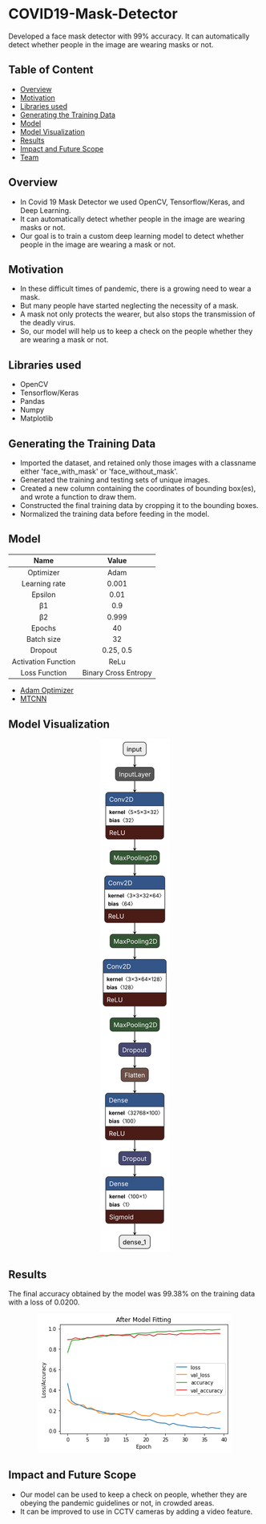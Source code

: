 # COVID19-Mask-Detector
Developed a face mask detector with 99% accuracy. It can automatically detect whether people in the image are wearing masks or not.

## Table of Content
* [Overview](https://github.com/digvijaysingh2000/Computer-Vision#overview)
* [Motivation](https://github.com/digvijaysingh2000/Computer-Vision#motivation)
* [Libraries used](https://github.com/digvijaysingh2000/Computer-Vision#libraries-used)
* [Generating the Training Data](https://github.com/digvijaysingh2000/Computer-Vision#generating-the-training-data)
* [Model](https://github.com/digvijaysingh2000/Computer-Vision#model)
* [Model Visualization](https://github.com/digvijaysingh2000/Computer-Vision#model-visualization)
* [Results](https://github.com/digvijaysingh2000/Computer-Vision#results)
* [Impact and Future Scope](https://github.com/digvijaysingh2000/Computer-Vision#impact-and-future-scope)
* [Team](https://github.com/digvijaysingh2000/Computer-Vision#team)

## Overview
* In Covid 19 Mask Detector we used OpenCV, Tensorflow/Keras, and Deep Learning.
* It can automatically detect whether people in the image are wearing masks or not.
* Our goal is to train a custom deep learning model to detect whether people in the image are wearing a mask or not.

## Motivation
* In these difficult times of pandemic, there is a growing need to wear a mask.
* But many people have started neglecting the necessity of a mask.
* A mask not only protects the wearer, but also stops the transmission of the deadly virus.
* So, our model will help us to keep a check on the people whether they are wearing a mask or not.

## Libraries used
* OpenCV
* Tensorflow/Keras
* Pandas
* Numpy
* Matplotlib

## Generating the Training Data
* Imported the dataset, and retained only those images with a classname either 'face_with_mask' or 'face_without_mask'.
* Generated the training and testing sets of unique images.
* Created a new column containing the coordinates of bounding box(es), and wrote a function to draw them.
* Constructed the final training data by cropping it to the bounding boxes.
* Normalized the training data before feeding in the model.

## Model
|        Name        |        Value        |
| :----------------: | :----------------:  |
| Optimizer          | Adam                |
| Learning rate      | 0.001               |
| Epsilon            | 0.01                |
| β1                 | 0.9                 |
| β2                 | 0.999               |
| Epochs             | 40                  |
| Batch size         | 32                  |
| Dropout            | 0.25, 0.5           |
| Activation Function| ReLu                |
| Loss Function      | Binary Cross Entropy|

* [Adam Optimizer](https://github.com/digvijaysingh2000/Computer-Vision/blob/main/Adam.md)
* [MTCNN](https://github.com/digvijaysingh2000/Computer-Vision/blob/main/MTCNN.md)

## Model Visualization
<p align="center">
  <img src="modelVisualization.svg">
</p>

## Results
The final accuracy obtained by the model was 99.38% on the training data with a loss of 0.0200. <br/>
<p align="center">
  <img src="Accuracy and Loss Image.png">
</p>

## Impact and Future Scope
* Our model can be used to keep a check on people, whether they are obeying the pandemic guidelines or not, in crowded areas.
* It can be improved to use in CCTV cameras by adding a video feature.
